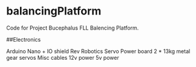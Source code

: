 # balancingPlatform
 Code for Project Bucephalus FLL Balencing Platform.

##Electronics

Arduino Nano + IO shield
Rev Robotics Servo Power board
2 * 13kg metal gear servos
Misc cables
12v power
5v power
